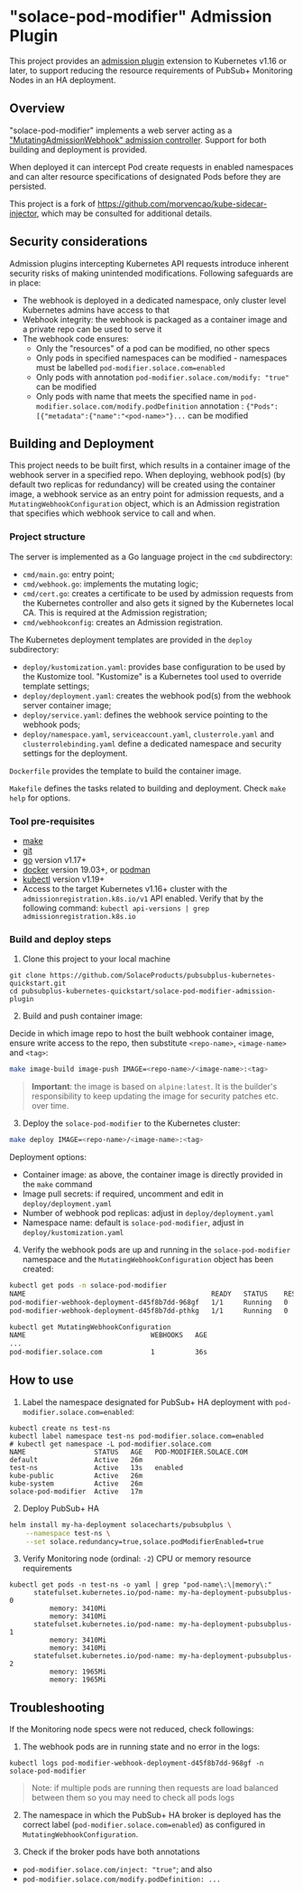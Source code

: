 # "solace-pod-modifier" Admission Plugin

This project provides an [admission plugin](https://kubernetes.io/docs/reference/access-authn-authz/extensible-admission-controllers/) extension to Kubernetes v1.16 or later, to support reducing the resource requirements of PubSub+ Monitoring Nodes in an HA deployment.

## Overview

"solace-pod-modifier" implements a web server acting as a ["MutatingAdmissionWebhook" admission controller](https://kubernetes.io/docs/reference/access-authn-authz/admission-controllers/). Support for both building and deployment is provided. 

When deployed it can intercept Pod create requests in enabled namespaces and can alter resource specifications of designated Pods before they are persisted.

This project is a fork of https://github.com/morvencao/kube-sidecar-injector, which may be consulted for additional details.

## Security considerations

Admission plugins intercepting Kubernetes API requests introduce inherent security risks of making unintended modifications.
Following safeguards are in place:
- The webhook is deployed in a dedicated namespace, only cluster level Kubernetes admins have access to that
- Webhook integrity: the webhook is packaged as a container image and a private repo can be used to serve it
- The webhook code ensures:
  * Only the "resources" of a pod can be modified, no other specs
  * Only pods in specified namespaces can be modified - namespaces must be labelled `pod-modifier.solace.com=enabled`
  * Only pods with annotation `pod-modifier.solace.com/modify: "true"` can be modified
  * Only pods with name that meets the specified name in `pod-modifier.solace.com/modify.podDefinition` annotation : `{"Pods":[{"metadata":{"name":"<pod-name>"}...` can be modified

## Building and Deployment

This project needs to be built first, which results in a container image of the webhook server in a specified repo. When deploying, webhook pod(s) (by default two replicas for redundancy) will be created using the container image, a webhook service as an entry point for admission requests, and a `MutatingWebhookConfiguration` object, which is an Admission registration that specifies which webhook service to call and when.

### Project structure

The server is implemented as a Go language project in the `cmd` subdirectory:
* `cmd/main.go`: entry point;
* `cmd/webhook.go`: implements the mutating logic;
* `cmd/cert.go`: creates a certificate to be used by admission requests from the Kubernetes controller and also gets it signed by the Kubernetes local CA. This is required at the Admission registration;
* `cmd/webhookconfig`: creates an Admission registration.

The Kubernetes deployment templates are provided in the `deploy` subdirectory:
* `deploy/kustomization.yaml`: provides base configuration to be used by the Kustomize tool. "Kustomize" is a Kubernetes tool used to override template settings;
* `deploy/deployment.yaml`: creates the webhook pod(s) from the webhook server container image;
* `deploy/service.yaml`: defines the webhook service pointing to the webhook pods;
* `deploy/namespace.yaml`, `serviceaccount.yaml`, `clusterrole.yaml` and `clusterrolebinding.yaml` define a dedicated namespace and security settings for the deployment.

`Dockerfile` provides the template to build the container image.

`Makefile` defines the tasks related to building and deployment. Check `make help` for options.

### Tool pre-requisites

- [make](https://www.gnu.org/software/make/)
- [git](https://git-scm.com/downloads)
- [go](https://golang.org/dl/) version v1.17+
- [docker](https://docs.docker.com/install/) version 19.03+, or [podman](https://podman.io/getting-started/installation)
- [kubectl](https://kubernetes.io/docs/tasks/tools/install-kubectl/) version v1.19+
- Access to the target Kubernetes v1.16+ cluster with the `admissionregistration.k8s.io/v1` API enabled. Verify that by the following command: `kubectl api-versions | grep admissionregistration.k8s.io
`

### Build and deploy steps

1. Clone this project to your local machine

```
git clone https://github.com/SolaceProducts/pubsubplus-kubernetes-quickstart.git
cd pubsubplus-kubernetes-quickstart/solace-pod-modifier-admission-plugin
```

2. Build and push container image:

Decide in which image repo to host the built webhook container image, ensure write access to the repo, then substitute `<repo-name>`, `<image-name>` and `<tag>`:
```bash
make image-build image-push IMAGE=<repo-name>/<image-name>:<tag>
```

> **Important**: the image is based on `alpine:latest`. It is the builder's responsibility to keep updating the image for security patches etc. over time.

3. Deploy the `solace-pod-modifier` to the Kubernetes cluster:

```bash
make deploy IMAGE=<repo-name>/<image-name>:<tag>
```

Deployment options:
* Container image: as above, the container image is directly provided in the `make` command
* Image pull secrets: if required, uncomment and edit in `deploy/deployment.yaml`
* Number of webhook pod replicas: adjust in `deploy/deployment.yaml`
* Namespace name: default is `solace-pod-modifier`, adjust in `deploy/kustomization.yaml`

4. Verify the webhook pods are up and running in the `solace-pod-modifier` namespace and the `MutatingWebhookConfiguration` object has been created:

```bash
kubectl get pods -n solace-pod-modifier
NAME                                              READY   STATUS    RESTARTS   AGE
pod-modifier-webhook-deployment-d45f8b7dd-968gf   1/1     Running   0          30s
pod-modifier-webhook-deployment-d45f8b7dd-pthkg   1/1     Running   0          30s

kubectl get MutatingWebhookConfiguration
NAME                               WEBHOOKS   AGE
...
pod-modifier.solace.com            1          36s
```

## How to use

1. Label the namespace designated for PubSub+ HA deployment with `pod-modifier.solace.com=enabled`:

```
kubectl create ns test-ns
kubectl label namespace test-ns pod-modifier.solace.com=enabled
# kubectl get namespace -L pod-modifier.solace.com
NAME                 STATUS   AGE   POD-MODIFIER.SOLACE.COM
default              Active   26m
test-ns              Active   13s   enabled
kube-public          Active   26m
kube-system          Active   26m
solace-pod-modifier  Active   17m
```

2. Deploy PubSub+ HA

```bash
helm install my-ha-deployment solacecharts/pubsubplus \
    --namespace test-ns \
    --set solace.redundancy=true,solace.podModifierEnabled=true
```

3. Verify Monitoring node (ordinal: `-2`) CPU or memory resource requirements

```
kubectl get pods -n test-ns -o yaml | grep "pod-name\:\|memory\:"
      statefulset.kubernetes.io/pod-name: my-ha-deployment-pubsubplus-0
          memory: 3410Mi
          memory: 3410Mi
      statefulset.kubernetes.io/pod-name: my-ha-deployment-pubsubplus-1
          memory: 3410Mi
          memory: 3410Mi
      statefulset.kubernetes.io/pod-name: my-ha-deployment-pubsubplus-2
          memory: 1965Mi
          memory: 1965Mi
```

## Troubleshooting

If the Monitoring node specs were not reduced, check followings:

1. The webhook pods are in running state and no error in the logs:
```
kubectl logs pod-modifier-webhook-deployment-d45f8b7dd-968gf -n solace-pod-modifier
```

> Note: if multiple pods are running then requests are load balanced between them so you may need to check all pods logs

2. The namespace in which the PubSub+ HA broker is deployed has the correct label (`pod-modifier.solace.com=enabled`) as configured in `MutatingWebhookConfiguration`.

3. Check if the broker pods have both annotations
* `pod-modifier.solace.com/inject: "true"`; and also
* `pod-modifier.solace.com/modify.podDefinition: ...`


